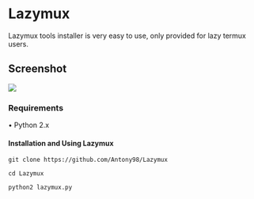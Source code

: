 # Lazymux
Lazymux tools installer is very easy to use, only provided for lazy termux users.

## Screenshot
<img src="core/lazymux.png">

### Requirements
• Python 2.x

#### Installation and Using Lazymux
```
git clone https://github.com/Antony98/Lazymux
```
```
cd Lazymux
```
```
python2 lazymux.py
```

